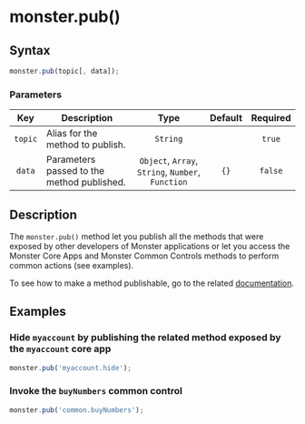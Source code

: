 # monster.pub()

## Syntax
```javascript
monster.pub(topic[, data]);
```

### Parameters
Key | Description | Type | Default | Required
:-: | --- | :-: | :-: | :-:
`topic` | Alias for the method to publish. | `String` | | `true`
`data` | Parameters passed to the method published. | `Object`, `Array`, `String`, `Number`, `Function` | `{}` | `false`

## Description
The `monster.pub()` method let you publish all the methods that were exposed by other developers of Monster applications or let you access the Monster Core Apps and Monster Common Controls methods to perform common actions (see examples).

To see how to make a method publishable, go to the related [documentation][events].

## Examples
### Hide `myaccount` by publishing the related method exposed by the `myaccount` core app
```javascript
monster.pub('myaccount.hide');
```
### Invoke the `buyNumbers` common control
```javascript
monster.pub('common.buyNumbers');
```

[events]: ../events.md
